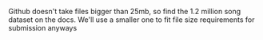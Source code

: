 Github doesn't take files bigger than 25mb, so find the 1.2 million song dataset on the docs. We'll use a smaller one to fit file size requirements for submission anyways
